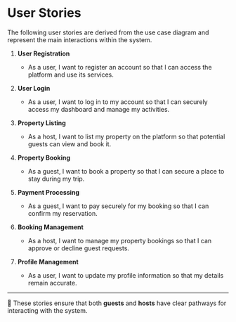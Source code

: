 # User Stories

The following user stories are derived from the use case diagram and represent the main interactions within the system.

1. **User Registration**  
   - As a user, I want to register an account so that I can access the platform and use its services.

2. **User Login**  
   - As a user, I want to log in to my account so that I can securely access my dashboard and manage my activities.

3. **Property Listing**  
   - As a host, I want to list my property on the platform so that potential guests can view and book it.

4. **Property Booking**  
   - As a guest, I want to book a property so that I can secure a place to stay during my trip.

5. **Payment Processing**  
   - As a guest, I want to pay securely for my booking so that I can confirm my reservation.

6. **Booking Management**  
   - As a host, I want to manage my property bookings so that I can approve or decline guest requests.

7. **Profile Management**  
   - As a user, I want to update my profile information so that my details remain accurate.

---

📌 These stories ensure that both **guests** and **hosts** have clear pathways for interacting with the system.
